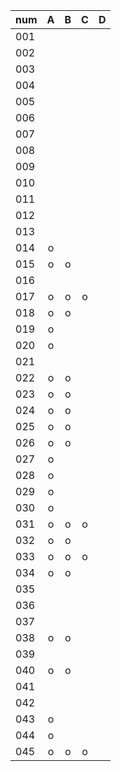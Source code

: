 |num|A|B|C|D|
|:--|:--:|:--:|:--:|:--:|
|001| | | | |
|002| | | | |
|003| | | | |
|004| | | | |
|005| | | | |
|006| | | | |
|007| | | | |
|008| | | | |
|009| | | | |
|010| | | | |
|011| | | | |
|012| | | | |
|013| | | | |
|014|o| | | |
|015|o|o| | |
|016| | | | |
|017|o|o|o| |
|018|o|o| | |
|019|o| | | |
|020|o| | | |
|021| | | | |
|022|o|o| | |
|023|o|o| | |
|024|o|o| | |
|025|o|o| | |
|026|o|o| | |
|027|o| | | |
|028|o| | | |
|029|o| | | |
|030|o| | | |
|031|o|o|o| |
|032|o|o| | |
|033|o|o|o| |
|034|o|o| | |
|035| | | | |
|036| | | | |
|037| | | | |
|038|o|o| | |
|039| | | | |
|040|o|o| | |
|041| | | | |
|042| | | | |
|043|o| | | |
|044|o| | | |
|045|o|o|o| |